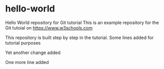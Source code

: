 # hello-world
Hello World repository for Git tutorial
This is an example repository for the Git tutoial on https://www.w3schools.com

This repository is built step by step in the tutorial. 
Some lines added for tutorial purposes

Yet another change added

One more line added
